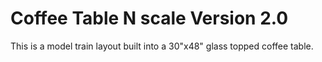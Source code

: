 # Coffee Table N scale Version 2.0

This is a model train layout built into a 30"x48" glass topped coffee table.
